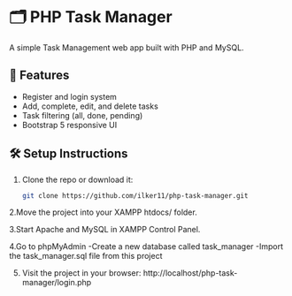 # 🗂️ PHP Task Manager

A simple Task Management web app built with PHP and MySQL.

## 🚀 Features
- Register and login system
- Add, complete, edit, and delete tasks
- Task filtering (all, done, pending)
- Bootstrap 5 responsive UI

## 🛠 Setup Instructions

1. Clone the repo or download it:
   ```bash
   git clone https://github.com/ilker11/php-task-manager.git
   
2.Move the project into your XAMPP htdocs/ folder.

3.Start Apache and MySQL in XAMPP Control Panel.

4.Go to phpMyAdmin
  -Create a new database called task_manager
  -Import the task_manager.sql file from this project
  
5. Visit the project in your browser: http://localhost/php-task-manager/login.php
